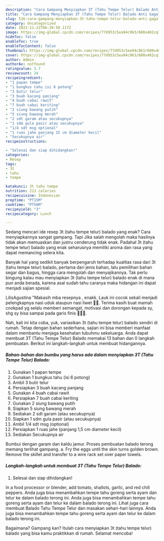 ```yaml
---
description: "Cara Gampang Menyiapkan 3T (Tahu Tempe Telur) Balado Anti Gagal"
title: "Cara Gampang Menyiapkan 3T (Tahu Tempe Telur) Balado Anti Gagal"
slug: 516-cara-gampang-menyiapkan-3t-tahu-tempe-telur-balado-anti-gagal
category: Uncategorized
date: 2022-11-22T06:39:58.117Z
image: https://img-global.cpcdn.com/recipes/77d953c5ea94c963/680x482cq70/3t-tahu-tempe-telur-balado-foto-resep-utama.jpg
hideToc: false
enableToc: true
enableTocContent: false
thumbnail: https://img-global.cpcdn.com/recipes/77d953c5ea94c963/680x482cq70/3t-tahu-tempe-telur-balado-foto-resep-utama.jpg
cover: https://img-global.cpcdn.com/recipes/77d953c5ea94c963/680x482cq70/3t-tahu-tempe-telur-balado-foto-resep-utama.jpg
author: Admin
authorAv: notfound
ratingvalue: 3.7
reviewcount: 24
recipeingredient:
- "1 papan tempe"
- "1 bungkus tahu isi 6 potong"
- "3 butir telur"
- "3 buah kacang panjang"
- "4 buah cabai rawit"
- "7 buah cabai keriting"
- "2 siung bawang putih"
- "5 siung bawang merah"
- "2 sdt garam atau secukupnya"
- "1 sdm gula pasir atau secukupnya"
- "1/4 sdt msg optional"
- "1 ruas jahe panjang 15 cm diameter kecil"
- "Secukupnya air"
recipeinstructions:

- "Selesai dan siap dihidangkan!"
categories:
- Resep
tags:
- 3t
- tahu
- tempe

katakunci: 3t tahu tempe 
nutrition: 213 calories
recipecuisine: Indonesian
preptime: "PT15M"
cooktime: "PT56M"
recipeyield: "3"
recipecategory: Lunch

---
```



Sedang mencari ide resep 3t (tahu tempe telur) balado yang enak? Cara menyiapkannya sangat gampang. Tapi Jika salah mengolah maka hasilnya tidak akan memuaskan dan justru cenderung tidak enak. Padahal 3t (tahu tempe telur) balado yang enak seharusnya memiliki aroma dan rasa yang dapat memancing selera kita.


Banyak hal yang sedikit banyak berpengaruh terhadap kualitas rasa dari 3t (tahu tempe telur) balado, pertama dari jenis bahan, lalu pemilihan bahan segar dan bagus, hingga cara mengolah dan menyajikannya. Tak perlu bingung kalau mau menyiapkan 3t (tahu tempe telur) balado enak di mana pun anda berada, karena asal sudah tahu caranya maka hidangan ini dapat menjadi sajian spesial.

LilisAgustina &#34;Makasih mba resepnya , enakk. Lauk ini cocok sekali menjadi pelengkapnya nasi uduk ataupun nasi liwet 👍🏻. Terima kasih buat mamah cookpad yg selalu memberi semangat, motivasi dan dorongan kepada sy, shg sy bisa sampai pada garis finis 💪💪💪.


Nah, kali ini kita coba, yuk, variasikan 3t (tahu tempe telur) balado sendiri di rumah. Tetap dengan bahan sederhana, sajian ini bisa memberi manfaat dalam membantu menjaga kesehatan tubuhmu sekeluarga. Anda dapat membuat 3T (Tahu Tempe Telur) Balado memakai 13 bahan dan 0 langkah pembuatan. Berikut ini langkah-langkah untuk membuat hidangannya.

<!--inarticleads1-->

##### Bahan-bahan dan bumbu yang harus ada dalam menyiapkan 3T (Tahu Tempe Telur) Balado:

1. Gunakan 1 papan tempe
1. Gunakan 1 bungkus tahu (isi 6 potong)
1. Ambil 3 butir telur
1. Persiapkan 3 buah kacang panjang
1. Gunakan 4 buah cabai rawit
1. Persiapkan 7 buah cabai keriting
1. Gunakan 2 siung bawang putih
1. Siapkan 5 siung bawang merah
1. Sediakan 2 sdt garam (atau secukupnya)
1. Siapkan 1 sdm gula pasir (atau secukupnya)
1. Ambil 1/4 sdt msg (optional)
1. Persiapkan 1 ruas jahe (panjang 1,5 cm diameter kecil)
1. Sediakan Secukupnya air


Bumbui dengan garam dan kaldu jamur. Proses pembuatan balado terong memang terlihat gampang. a. Fry the eggs until the skin turns golden brown. Remove the skillet and transfer to a wire rack set over paper towels. 

<!--inarticleads2-->

##### Langkah-langkah untuk membuat 3T (Tahu Tempe Telur) Balado:


1. Selesai dan siap dihidangkan!

In a food processor or blender, add tomato, shallots, garlic, and red chili peppers. Anda juga bisa menambahkan tempe tahu goreng serta ayam dan telur ke dalam balado terong ini. Anda juga bisa menambahkan tempe tahu goreng serta ayam dan telur ke dalam balado terong ini. Lihat juga cara membuat Balado Tahu Tempe Telur dan masakan sehari-hari lainnya. Anda juga bisa menambahkan tempe tahu goreng serta ayam dan telur ke dalam balado terong ini. 

Bagaimana? Gampang kan? Itulah cara menyiapkan 3t (tahu tempe telur) balado yang bisa kamu praktikkan di rumah. Selamat mencoba!
